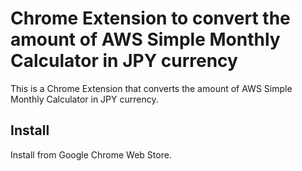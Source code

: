 Chrome Extension to convert the amount of AWS Simple Monthly Calculator in JPY currency
==============================

This is a Chrome Extension that converts the amount of AWS Simple Monthly Calculator in JPY currency.

## Install

Install from Google Chrome Web Store.

